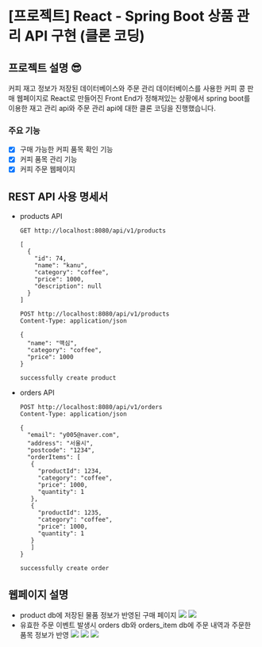 # [프로젝트] React - Spring Boot 상품 관리 API 구현 (클론 코딩)
## 프로젝트 설명 😎
커피 재고 정보가 저장된 데이터베이스와 주문 관리 데이터베이스를 사용한 커피 콩 판매 웹페이지로
React로 만들어진 Front End가 정해져있는 상황에서 spring boot를 이용한 재고 관리 api와 주문 관리 api에 대한 클론 코딩을 진행했습니다.

### 주요 기능
- [x] 구매 가능한 커피 품목 확인 기능
- [x] 커피 품목 관리 기능
- [x] 커피 주문 웹페이지

## REST API 사용 명세서
- products API
    ```
    GET http://localhost:8080/api/v1/products
    ```
    
    ```
    [
      {
        "id": 74,
        "name": "kanu",
        "category": "coffee",
        "price": 1000,
        "description": null
      }
    ]
    ```

    ```
    POST http://localhost:8080/api/v1/products
    Content-Type: application/json
  
   {
      "name": "맥심",
      "category": "coffee",
      "price": 1000
   }
    ```

    ```
    successfully create product
    ```
- orders API
    ```
    POST http://localhost:8080/api/v1/orders
    Content-Type: application/json

    {
      "email": "y005@naver.com",
      "address": "서울시",
      "postcode": "1234",
      "orderItems": [
       {
         "productId": 1234,
         "category": "coffee",
         "price": 1000,
         "quantity": 1
       },
       {
         "productId": 1235,
         "category": "coffee",
         "price": 1000,
         "quantity": 1
       }
       ]
    }
    ```
  
    ```
    successfully create order
    ```

## 웹페이지 설명
- product db에 저장된 물품 정보가 반영된 구매 페이지
  ![](https://velog.velcdn.com/images/y005/post/b64a6215-127c-4d25-a404-a693034fbb4a/image.png)
  ![](https://velog.velcdn.com/images/y005/post/2fc87080-b17c-41d9-971e-70663f3d1857/image.png)
- 유효한 주문 이벤트 발생시 orders db와 orders_item db에 주문 내역과 주문한 품목 정보가 반영
  ![](https://velog.velcdn.com/images/y005/post/381ab7c3-a1d1-472e-b6dd-374202bb0919/image.png)
  ![](https://velog.velcdn.com/images/y005/post/870cd553-acdc-48f4-b8a2-0c227f012699/image.png)
  ![](https://velog.velcdn.com/images/y005/post/83463e3a-f6e6-4e74-b8b5-fb9d558e7561/image.png)
